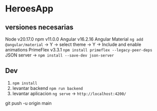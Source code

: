 # HeroesApp

## versiones necesarias

Node v20.17.0
npm v11.0.0
Angular v16.2.16
Angular Material `ng add @angular/material` -> Y -> select theme -> Y -> Include and enable animations
PrimeFlex v3.3.1 `npm install primeflex --legacy-peer-deps`
JSON server -> `npm install --save-dev json-server`


## Dev

1) `npm install`
2) levantar backend `npm run backend`
3) levantar aplicacion `ng serve` -> `http://localhost:4200/`


git push -u origin main